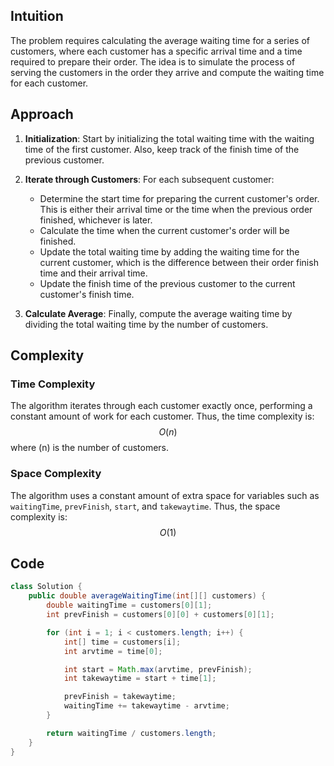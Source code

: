 
## Intuition
The problem requires calculating the average waiting time for a series of customers, where each customer has a specific arrival time and a time required to prepare their order. The idea is to simulate the process of serving the customers in the order they arrive and compute the waiting time for each customer.

## Approach
1. **Initialization**: Start by initializing the total waiting time with the waiting time of the first customer. Also, keep track of the finish time of the previous customer.

2. **Iterate through Customers**: For each subsequent customer:
   - Determine the start time for preparing the current customer's order. This is either their arrival time or the time when the previous order finished, whichever is later.
   - Calculate the time when the current customer's order will be finished.
   - Update the total waiting time by adding the waiting time for the current customer, which is the difference between their order finish time and their arrival time.
   - Update the finish time of the previous customer to the current customer's finish time.

3. **Calculate Average**: Finally, compute the average waiting time by dividing the total waiting time by the number of customers.

## Complexity

### Time Complexity
The algorithm iterates through each customer exactly once, performing a constant amount of work for each customer. Thus, the time complexity is:
$$O(n)$$
where \(n\) is the number of customers.

### Space Complexity
The algorithm uses a constant amount of extra space for variables such as `waitingTime`, `prevFinish`, `start`, and `takewaytime`. Thus, the space complexity is:
$$O(1)$$

## Code
```java
class Solution {
    public double averageWaitingTime(int[][] customers) {
        double waitingTime = customers[0][1];
        int prevFinish = customers[0][0] + customers[0][1];

        for (int i = 1; i < customers.length; i++) {
            int[] time = customers[i];
            int arvtime = time[0];

            int start = Math.max(arvtime, prevFinish);
            int takewaytime = start + time[1];

            prevFinish = takewaytime;
            waitingTime += takewaytime - arvtime; 
        }

        return waitingTime / customers.length;
    }
}
```
